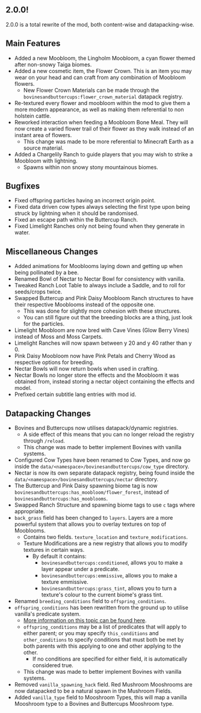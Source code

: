 ## 2.0.0!
2.0.0 is a total rewrite of the mod, both content-wise and datapacking-wise.

## Main Features
- Added a new Moobloom, the Lingholm Moobloom, a cyan flower themed after non-snowy Taiga biomes.
- Added a new cosmetic item, the Flower Crown. This is an item you may wear on your head and can craft from any combination of Moobloom flowers.
  - New Flower Crown Materials can be made through the `bovinesandbuttercups:flower_crown_material` datapack registry.
- Re-textured every flower and moobloom within the mod to give them a more modern appearance, as well as making them referential to non holstein cattle.
- Reworked interaction when feeding a Moobloom Bone Meal. They will now create a varied flower trail of their flower as they walk instead of an instant area of flowers.
  - This change was made to be more referential to Minecraft Earth as a source material.
- Added a Chargelily Ranch to guide players that you may wish to strike a Moobloom with lightning.
  - Spawns within non snowy stony mountainous biomes.

## Bugfixes
- Fixed offspring particles having an incorrect origin point.
- Fixed data driven cow types always selecting the first type upon being struck by lightning when it should be randomised.
- Fixed an escape path within the Buttercup Ranch.
- Fixed Limelight Ranches only not being found when they generate in water.

## Miscellaneous Changes
- Added animations for Mooblooms laying down and getting up when being pollinated by a bee.
- Renamed Bowl of Nectar to Nectar Bowl for consistency with vanilla.
- Tweaked Ranch Loot Table to always include a Saddle, and to roll for seeds/crops twice.
- Swapped Buttercup and Pink Daisy Moobloom Ranch structures to have their respective Mooblooms instead of the opposite one.
  - This was done for slightly more cohesion with these structures.
  - You can still figure out that the breeding blocks are a thing, just look for the particles.
- Limelight Moobloom are now bred with Cave Vines (Glow Berry Vines) instead of Moss and Moss Carpets.
- Limelight Ranches will now spawn between y 20 and y 40 rather than y 0.
- Pink Daisy Moobloom now have Pink Petals and Cherry Wood as respective options for breeding.
- Nectar Bowls will now return bowls when used in crafting.
- Nectar Bowls no longer store the effects and the Moobloom it was obtained from, instead storing a nectar object containing the effects and model.
- Prefixed certain subtitle lang entries with mod id.

## Datapacking Changes
- Bovines and Buttercups now utilises datapack/dynamic registries.
  - A side effect of this means that you can no longer reload the registry through `/reload`.
  - This change was made to better implement Bovines with vanilla systems.
- Configured Cow Types have been renamed to Cow Types, and now go inside the `data/<namespace>/bovinesandbuttercups/cow_type` directory.
- Nectar is now its own separate datapack registry, being found inside the `data/<namespace>/bovinesandbuttercups/nectar` directory.
- The Buttercup and Pink Daisy spawning biome tag is now `bovinesandbuttercups:has_moobloom/flower_forest`, instead of `bovinesandbuttercups:has_mooblooms`.
- Swapped Ranch Structure and spawning biome tags to use `c` tags where appropriate.
- `back_grass` field has been changed to `layers`. Layers are a more powerful system that allows you to overlay textures on top of Mooblooms.
  - Contains two fields. `texture_location` and `texture_modifications`.
  - Texture Modifications are a new registry that allows you to modify textures in certain ways.
    - By default it contains:
      - `bovinesandbuttercups:conditioned`, allows you to make a layer appear under a predicate.
      - `bovinesandbuttercups:emmissive`, allows you to make a texture emmissive.
      - `bovinesandbuttercups:grass_tint`, allows you to turn a texture's colour to the current biome's grass tint.
- Renamed `breeding_conditions` field to `offspring_conditions`.
- `offspring_conditions` has been rewritten from the ground up to utilise vanilla's predicate system.
  - [More information on this topic can be found here](https://minecraft.wiki/w/Predicate).
  - `offspring_conditions` may be a list of predicates that will apply to either parent; or you may specify `this_conditions` and `other_conditions` to specify conditions that must both be met by both parents with this applying to one and other applying to the other.
    - If no conditions are specified for either field, it is automatically considered true.
  - This change was made to better implement Bovines with vanilla systems.
- Removed `vanilla_spawning_hack` field. Red Mushroom Mooshrooms are now datapacked to be a natural spawn in the Mushroom Fields.
- Added `vanilla_type` field to Mooshroom Types, this will map a vanilla Mooshroom type to a Bovines and Buttercups Mooshroom type.